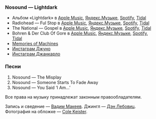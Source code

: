 ### Nosound — Lightdark

- Альбом «Lightdark» в
  [Apple Music](https://music.apple.com/album/287999694),
  [Яндекс.Музыке](https://music.yandex.ru/album/137043),
  [Spotify](https://open.spotify.com/album/6TBniemq1ELLAgn4FF2uez),
  [Tidal](https://tidal.com/browse/album/2611074)
- Radiohead — Ful Stop в
  [Apple Music](https://music.apple.com/album/1111577743?i=1111577976),
  [Яндекс.Музыке](https://music.yandex.ru/album/3487314/track/29044892),
  [Spotify](https://open.spotify.com/track/4CzTgOmc3Sdm4EgKQWzjQl),
  [Tidal](https://tidal.com/browse/track/60215414)
- The National — Gospel в
  [Apple Music](https://music.apple.com/album/220311706?i=220316612),
  [Яндекс.Музыке](https://music.yandex.ru/album/718954/track/6687203),
  [Spotify](https://open.spotify.com/track/4AFPPswU1ffqbfW2ahIoMw),
  [Tidal](https://tidal.com/browse/track/2205339)
- Bohren & Der Club Of Gore в
  [Apple Music](https://music.apple.com/artist/104531618),
  [Яндекс.Музыке](https://music.yandex.ru/artist/2657325),
  [Spotify](https://open.spotify.com/artist/4VpWzXVUAR2YyQuWQpNGAf),
  [Tidal](https://tidal.com/browse/artist/3558122)
- [Memories of Machines](https://www.memoriesofmachines.com/)
- [Инстаграм Джуно](https://www.instagram.com/junothedoggess/)
- [Инстаграм Джанкарло](https://www.instagram.com/giancarloerra/)

### Песни

1. Nosound — The Misplay
2. Nosound — Someone Starts To Fade Away
3. Nosound — You Said ‘I Am…’

Все права на музыку принадлежат законным правообладателям.

Запись и сведение — [Вадим Макеев](https://twitter.com/pepelsbey).
Джингл — [Дэн Лебовиц](https://www.youtube.com/channel/UC38A5qHrlc_Zgua7vL4b96w).
Фотография на обложке — [Cole Keister](https://unsplash.com/photos/SG4fPCsywj4).
